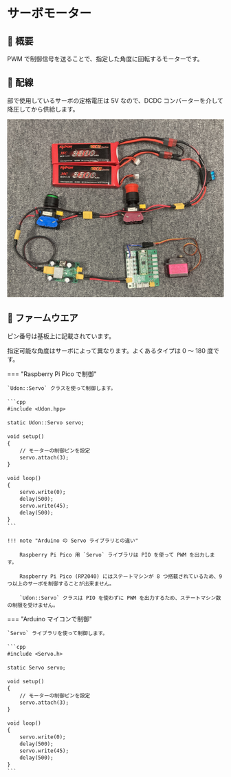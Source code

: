 # サーボモーター

## 🌟 概要

PWM で制御信号を送ることで、指定した角度に回転するモーターです。

## 🌟 配線

部で使用しているサーボの定格電圧は 5V なので、DCDC コンバーターを介して降圧してから供給します。

![alt text](wire.jpg)

## 🌟 ファームウエア

ピン番号は基板上に記載されています。

指定可能な角度はサーボによって異なります。よくあるタイプは 0 〜 180 度です。

=== "Raspberry Pi Pico で制御"

    `Udon::Servo` クラスを使って制御します。

    ```cpp
    #include <Udon.hpp>

    static Udon::Servo servo;

    void setup()
    {
        // モーターの制御ピンを設定
        servo.attach(3);
    }

    void loop()
    {
        servo.write(0);
        delay(500);
        servo.write(45);
        delay(500);
    }
    ```

    !!! note "Arduino の Servo ライブラリとの違い"

        Raspberry Pi Pico 用 `Servo` ライブラリは PIO を使って PWM を出力します。
        
        Raspberry Pi Pico (RP2040) にはステートマシンが 8 つ搭載されているため、9 つ以上のサーボを制御することが出来ません。

        `Udon::Servo` クラスは PIO を使わずに PWM を出力するため、ステートマシン数の制限を受けません。

=== "Arduino マイコンで制御"

    `Servo` ライブラリを使って制御します。

    ```cpp
    #include <Servo.h>

    static Servo servo;

    void setup()
    {
        // モーターの制御ピンを設定
        servo.attach(3);
    }

    void loop()
    {
        servo.write(0);
        delay(500);
        servo.write(45);
        delay(500);
    }
    ```
